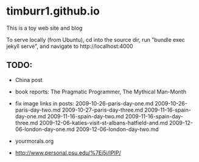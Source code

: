 # timburr1.github.io
This is a toy web site and blog

To serve locally (from Ubuntu), cd into the source dir, run "bundle exec jekyll serve", and navigate to http://localhost:4000 

## TODO:

- China post

- book reports: The Pragmatic Programmer, The Mythical Man-Month

- fix image links in posts:
2009-10-26-paris-day-one.md
2009-10-26-paris-day-two.md
2009-10-27-paris-day-three.md
2009-11-16-spain-day-one.md
2009-11-16-spain-day-two.md
2009-11-16-spain-day-three.md
2009-12-06-katies-visit-st-albans-hatfield-and.md
2009-12-06-london-day-one.md
2009-12-06-london-day-two.md

- yourmorals.org

- http://www.personal.psu.edu/%7Ej5j/IPIP/
